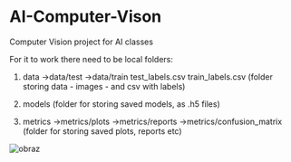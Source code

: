 # AI-Computer-Vison
Computer Vision project for AI classes

For it to work there need to be local folders:
 1) data
    ->data/test
    ->data/train
    test_labels.csv
    train_labels.csv
(folder storing data - images - and csv with labels)

2) models
(folder for storing saved models, as .h5 files)

3) metrics
   ->metrics/plots
   ->metrics/reports
   ->metrics/confusion_matrix
(folder for storing saved plots, reports etc)

![obraz](https://user-images.githubusercontent.com/22338369/227930028-9a83292a-0212-450c-b3d9-39036e6c548f.png)

